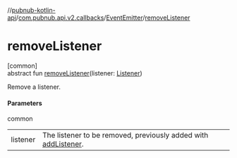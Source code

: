 //[pubnub-kotlin-api](../../../index.md)/[com.pubnub.api.v2.callbacks](../index.md)/[EventEmitter](index.md)/[removeListener](remove-listener.md)

# removeListener

[common]\
abstract fun [removeListener](remove-listener.md)(listener: [Listener](../../com.pubnub.api.callbacks/-listener/index.md))

Remove a listener.

#### Parameters

common

| | |
|---|---|
| listener | The listener to be removed, previously added with [addListener](add-listener.md). |
